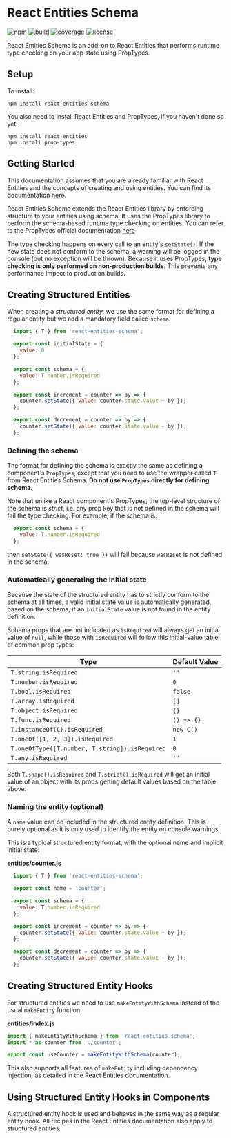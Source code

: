 # React Entities Schema

[![npm](https://img.shields.io/npm/v/react-entities-schema)](https://www.npmjs.com/package/react-entities-schema)
[![build](https://img.shields.io/travis/arnelenero/react-entities-schema)](https://travis-ci.org/github/arnelenero/react-entities-schema)
[![coverage](https://img.shields.io/coveralls/github/arnelenero/react-entities-schema)](https://coveralls.io/github/arnelenero/react-entities-schema)
[![license](https://img.shields.io/github/license/arnelenero/react-entities)](https://opensource.org/licenses/MIT)

React Entities Schema is an add-on to React Entities that performs runtime type checking on your app state using PropTypes.

## Setup

To install:
```
npm install react-entities-schema
```

You also need to install React Entities and PropTypes, if you haven't done so yet:
```
npm install react-entities
npm install prop-types
```

## Getting Started

This documentation assumes that you are already familiar with React Entities and the concepts of creating and using entities. You can find its documentation [here](https://github.com/arnelenero/react-entities/blob/master/README.md#react-entities).

React Entities Schema extends the React Entities library by enforcing structure to your entities using schema. It uses the PropTypes library to perform the schema-based runtime type checking on entities. You can refer to the PropTypes official documentation [here](https://github.com/facebook/prop-types/blob/master/README.md#prop-types-)

The type checking happens on every call to an entity's `setState()`. If the new state does not conform to the schema, a warning will be logged in the console (but no exception will be thrown). Because it uses PropTypes, **type checking is only performed on non-production builds**. This prevents any performance impact to production builds.

## Creating Structured Entities

When creating a _structured entity_, we use the same format for defining a regular entity but we add a mandatory field called `schema`.

```javascript
  import { T } from 'react-entities-schema';

  export const initialState = {
    value: 0
  };

  export const schema = {
    value: T.number.isRequired
  };

  export const increment = counter => by => {
    counter.setState({ value: counter.state.value + by });
  };

  export const decrement = counter => by => {
    counter.setState({ value: counter.state.value - by });
  };
```

### Defining the schema

The format for defining the schema is exactly the same as defining a component's `PropTypes`, except that you need to use the wrapper called `T` from React Entities Schema. **Do not use `PropTypes` directly for defining schema.**

Note that unlike a React component's PropTypes, the top-level structure of the schema is _strict_, i.e. any prop key that is not defined in the schema will fail the type checking. For example, if the schema is:
```javascript
  export const schema = {
    value: T.number.isRequired
  };
```
then `setState({ wasReset: true })` will fail because `wasReset` is not defined in the schema.

### Automatically generating the initial state

Because the state of the structured entity has to strictly conform to the schema at all times, a valid initial state value is automatically generated, based on the schema, if an `initialState` value is not found in the entity definition.

Schema props that are not indicated as `isRequired` will always get an initial value of `null`, while those with `isRequired` will follow this initial-value table of common prop types:

| Type | Default Value |
| --- | --- |
| `T.string.isRequired` | `'' `|
| `T.number.isRequired` | `0` |
| `T.bool.isRequired` | `false` |
| `T.array.isRequired` | `[]` |
| `T.object.isRequired` | `{}` |
| `T.func.isRequired` | `() => {}` |
| `T.instanceOf(C).isRequired` | `new C()` |
| `T.oneOf([1, 2, 3]).isRequired` | `1` |
| `T.oneOfType([T.number, T.string]).isRequired` | `0` |
| `T.any.isRequired` | `'' `|

Both `T.shape().isRequired` and `T.strict().isRequired` will get an initial value of an object with its props getting default values based on the table above.

### Naming the entity (optional)

A `name` value can be included in the structured entity definition. This is purely optional as it is only used to identify the entity on console warnings.

This is a typical structured entity format, with the optional name and implicit initial state:

**entities/counter.js**
```javascript
  import { T } from 'react-entities-schema';

  export const name = 'counter';

  export const schema = {
    value: T.number.isRequired
  };

  export const increment = counter => by => {
    counter.setState({ value: counter.state.value + by });
  };

  export const decrement = counter => by => {
    counter.setState({ value: counter.state.value - by });
  };
```

## Creating Structured Entity Hooks

For structured entities we need to use `makeEntityWithSchema` instead of the usual  `makeEntity` function.

**entities/index.js**
```javascript
import { makeEntityWithSchema } from 'react-entities-schema';
import * as counter from './counter';

export const useCounter = makeEntityWithSchema(counter);
```

This also supports all features of `makeEntity` including dependency injection, as detailed in the React Entities documentation.

## Using Structured Entity Hooks in Components

A structured entity hook is used and behaves in the same way as a regular entity hook. All recipes in the React Entities documentation also apply to structured entities.
